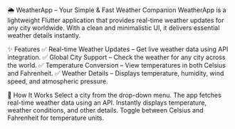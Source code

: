 🌦️ WeatherApp – Your Simple & Fast Weather Companion
WeatherApp is a lightweight Flutter application that provides real-time weather updates for any city worldwide. With a clean and minimalistic UI, it delivers essential weather details instantly.

✨ Features
✅ Real-time Weather Updates – Get live weather data using API integration.
✅ Global City Support – Check the weather for any city across the world.
✅ Temperature Conversion – View temperatures in both Celsius and Fahrenheit.
✅ Weather Details – Displays temperature, humidity, wind speed, and atmospheric pressure.

🚀 How It Works
Select a city from the drop-down menu.
The app fetches real-time weather data using an API.
Instantly displays temperature, weather conditions, and other details.
Toggle between Celsius and Fahrenheit for temperature units.
